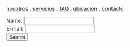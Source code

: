 [nosotros](./nosotros.md) . [servicios](./servicios.md) . [fAQ](./FAQ.md) . [ubicación](./ubicacion.md) . [contacto](./contacto.md)

<form action=´´https://formspree.io/f/mwkynoyq de formspree.io" method="post">
Name: <input type="text" name="name"><br>
E-mail: <input type="text" name="email"><br>
<input type="submit">
</form>
